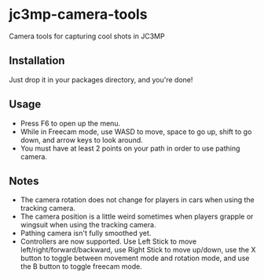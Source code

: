 # jc3mp-camera-tools
Camera tools for capturing cool shots in JC3MP

## Installation

Just drop it in your packages directory, and you're done!

## Usage
- Press F6 to open up the menu.
- While in Freecam mode, use WASD to move, space to go up, shift to go down, and arrow keys to look around.
- You must have at least 2 points on your path in order to use pathing camera.

## Notes
- The camera rotation does not change for players in cars when using the tracking camera.
- The camera position is a little weird sometimes when players grapple or wingsuit when using the tracking camera.
- Pathing camera isn't fully smoothed yet.
- Controllers are now supported. Use Left Stick to move left/right/forward/backward, use Right Stick to move up/down, use the X button to toggle between movement mode and rotation mode, and use the B button to toggle freecam mode.